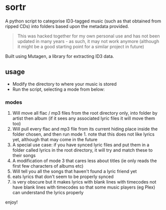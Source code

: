 # sortr
A python script to categorise ID3-tagged music (such as that obtained from ripped CDs) into folders based upon the metadata provided.

> This was hacked together for my own personal use and has not been updated in many years - as such, it may not work anymore (although it might be a good starting point for a similar project in future)

Built using Mutagen, a library for extracting ID3 data.

## usage

- Modify the directory to where your music is stored
- Run the script, selecting a mode from below:

### modes
1. Will move all flac / mp3 files from the root directory only, into folder by artist then album (if it sees any associated lyric files it will move them too)
2. Will pull every flac and mp3 file from its current hiding place inside the folder chosen, and then run mode 1. note that this does not like lyrics yet, although that may come in the future
3. A special use case: if you have synced lyric files and put them in a folder called lyrics in the root directory, it will try and match these to their songs
4. A modification of mode 3 that cares less about titles (ie only reads the first few characters of albums etc)
5. Will tell you all the songs that haven't found a lyric friend yet
6. eats lyrics that don't seem to be properly synced
7. is very obscure but it makes lyrics with blank lines with timecodes not have blank lines with timecodes so that some music players (eg Plex) can understand the lyrics properly

enjoy!

